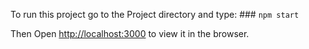 To run this project go to the Project directory and type: ### `npm start`

Then Open [http://localhost:3000](http://localhost:3000) to view it in the browser.
